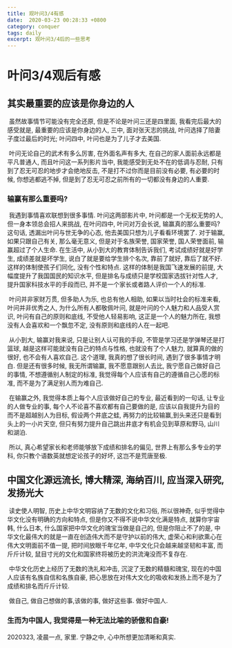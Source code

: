 ```yaml
---
title: 观叶问3/4有感
date:  2020-03-23 00:28:33 +0800
category: conquer
tags: daily
excerpt: 观叶问3/4后的一些思考
---
```


# 叶问3/4观后有感

## 其实最重要的应该是你身边的人

​		虽然故事情节可能没有完全还原, 但是不论是叶问三还是四里面, 我看完后最大的感受就是, 最重要的应该是你身边的人, 三中, 面对张天志的挑战, 叶问选择了陪妻子度过最后的时光; 叶问四中, 叶问也是为了儿子才去美国.

​		叶问无论自己的武术有多么厉害, 在外面名声有多大, 在自己的家人面前永远都是平凡普通人, 而且叶问这一系列影片当中, 我能感受到无处不在的低调与忍耐, 只有到了忍无可忍的地步才会绝地反击, 不是打不过你而是目前没有必要, 有必要的时候, 你想逃都逃不掉, 但是到了忍无可忍之前所有的一切都没有身边的人重要.

### 输赢有那么重要吗?

​		我遇到事情喜欢联想到很多事情. 叶问这两部影片中, 叶问都是一个无权无势的人, 但一身本领总会招人来挑战, 在叶问四中, 叶问对万会长说, 输赢真的那么重要吗? 这句话, 透漏出叶问与世无争的心态, 他去美国只想为儿子看看环境罢了. 对于输赢, 如果只跟自己有关, 那么毫无意义, 但是对于名族荣誉, 国家荣誉, 国人荣誉面前, 输赢超过了个人生命. 在生活中, 从小到大的教育体制告诉我们, 考试成绩好就是好学生, 成绩差就是坏学生, 说白了就是要给学生排个名次, 靠前了就好, 靠后了就不好. 这样的体制使孩子们同化, 没有个性和特点. 这样的体制是我国飞速发展的前提, 大幅度提升了我国国民的知识水平,  但是排名与成绩只是学校国家选拔针对性人才, 提升国家科技水平的手段而已, 并不是一个家长或者路人评价一个人的标准. 

​		叶问并非家财万贯, 但多助人为乐, 也总有他人相助, 如果以当时社会的标准来看, 叶问并非优秀之人, 为什么所有人都敬佩叶问, 就是叶问的个人魅力和人品受人赏识, 叶问有自己的原则和底线, 不受他人轻易影响, 这正是一个人的魅力所在, 我想没有人会喜欢和一个飘忽不定, 没有原则和底线的人在一起吧.

​		从小到大, 输赢对我来说, 只是让别人认可我的手段, 不管是学习还是学弹琴还是打篮球, 越是这样可能就没有自己的特点与性格, 也就没有了个人魅力, 就算真的做的很好, 也不会有人喜欢自己. 这个道理, 我真的想了很长时间, 遇到了很多事情才明白. 但是还有很多时候, 我无所谓输赢, 我不愿意跟别人去比, 我宁愿自己做好自己的事情, 不想遵循别人制定的标准, 我觉得每个人应该有自己的遵循自己心愿的标准, 而不是为了满足别人而为难自己.

​		在输赢之外, 我觉得本质上每个人应该做好自己的专业, 最近看到的一句话, 让专业的人做专业的事, 每个人不论喜不喜欢都有自己要做的是, 应该以自我提升为目的而不是超越别人为目标, 假设两个井底之蛙, 再努力的比较输赢,到头来还只是看到头上的一小片天空, 但只有努力提升自己跳出井底才有机会见到草原和野马, 山川和湖泊.

​		所以, 真心希望家长和老师能够放下成绩和排名的偏见, 世界上有那么多专业的学科, 你只教个语数英就想定论孩子的好坏, 这岂不是荒唐至极. 

## 中国文化源远流长, 博大精深, 海纳百川, 应当深入研究, 发扬光大

​		读史使人明智, 历史上中华文明容纳了无数的文化和习俗, 所以很神奇, 似乎觉得中华文化没有明确的方向和特点, 但是你又不得不说中华文化满是特点, 就算你宇宙韩, 什么日本, 什么国家把中华文化的瑰宝当做是自己的, 但是你阻止不了的是, 中华文化最伟大的就是一直在创造伟大而不是守护以前的伟大, 虚荣心和利欲熏心在伟大文明面前不值一提, 把时间放眼千年亿年, 中华文化只会越来越坚韧和丰富, 而斤斤计较, 鼠目寸光的文化和国家终将被历史的洪流淹没而不复存在. 

​		中华文化历史上经历了无数的洗礼和冲击, 沉淀了无数的精髓和瑰宝, 现在的中国人应该有名族自信和名族自豪, 把心思放在对伟大文化的吸收和发扬上而不是为了成绩和排名而斤斤计较.

​		做自己, 做自己想做的事,该做的事, 做好这些事. 做好中国人.

### 生而为中国人, 我觉得是一种无法比喻的骄傲和自豪!

2020323, 凌晨一点, 家里. 宁静之中, 心中所想更加清晰和真实.